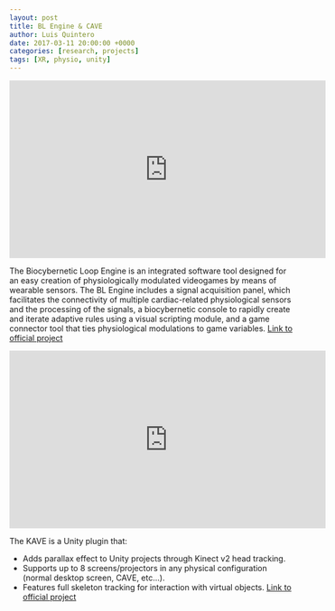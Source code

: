 ```yaml
---
layout: post
title: BL Engine & CAVE
author: Luis Quintero
date: 2017-03-11 20:00:00 +0000
categories: [research, projects]
tags: [XR, physio, unity]
---
```


<iframe width="560" height="315" src="https://www.youtube.com/embed/A6ISan22cz8?rel=0" frameborder="0" allow="encrypted-media" allowfullscreen></iframe>

The Biocybernetic Loop Engine is an integrated software tool designed for an easy creation of physiologically modulated videogames by means of wearable sensors. The BL Engine includes a signal acquisition panel, which facilitates the connectivity of multiple cardiac-related physiological sensors and the processing of the signals, a biocybernetic console to rapidly create and iterate adaptive rules using a visual scripting module, and a game connector tool that ties physiological modulations to game variables. [Link to official project](https://neurorehabilitation.m-iti.org/tools/en/ble)

<iframe width="560" height="315" src="https://www.youtube.com/embed/ukwrnnsnV9M?rel=0" frameborder="0" allow="encrypted-media" allowfullscreen></iframe>

The KAVE is a Unity plugin that: 

- Adds parallax effect to Unity projects through Kinect v2 head tracking. 
- Supports up to 8 screens/projectors in any physical configuration (normal desktop screen, CAVE, etc...). 
- Features full skeleton tracking for interaction with virtual objects.
[Link to official project](https://neurorehabilitation.m-iti.org/tools/en/kave)
			  